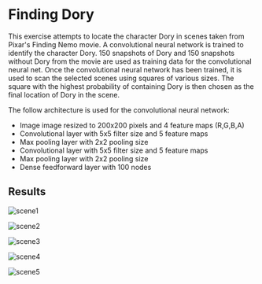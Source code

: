 # Finding Dory

This exercise attempts to locate the character Dory in scenes taken from Pixar's Finding Nemo movie. A convolutional neural
network is trained to identify the character Dory. 150 snapshots of Dory and 150 snapshots without Dory from the movie are used
as training data for the convolutional neural net. Once the convolutional neural network has been trained, it is used to scan
the selected scenes using squares of various sizes. The square with the highest probability of containing Dory is then chosen
as the final location of Dory in the scene.

The follow architecture is used for the convolutional neural network:
 - Image image resized to 200x200 pixels and 4 feature maps (R,G,B,A)
 - Convolutional layer with 5x5 filter size and 5 feature maps 
 - Max pooling layer with 2x2 pooling size
 - Convolutional layer with 5x5 filter size and 5 feature maps 
 - Max pooling layer with 2x2 pooling size
 - Dense feedforward layer with 100 nodes

## Results

![scene1](https://github.com/iamshang1/Projects/blob/master/Advanced_ML/Finding_Dory/scene1.jpg)

![scene2](https://github.com/iamshang1/Projects/blob/master/Advanced_ML/Finding_Dory/scene2.jpg)

![scene3](https://github.com/iamshang1/Projects/blob/master/Advanced_ML/Finding_Dory/scene3.jpg)

![scene4](https://github.com/iamshang1/Projects/blob/master/Advanced_ML/Finding_Dory/scene4.jpg)

![scene5](https://github.com/iamshang1/Projects/blob/master/Advanced_ML/Finding_Dory/scene5.jpg)